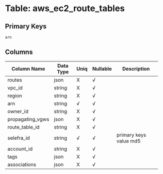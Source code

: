 # Table: aws_ec2_route_tables

## Primary Keys 

```
arn
```


## Columns 

|  Column Name   |  Data Type  | Uniq | Nullable | Description | 
|  ----  | ----  | ----  | ----  | ---- | 
| routes | json | X | √ |  | 
| vpc_id | string | X | √ |  | 
| region | string | X | √ |  | 
| arn | string | √ | √ |  | 
| owner_id | string | X | √ |  | 
| propagating_vgws | json | X | √ |  | 
| route_table_id | string | X | √ |  | 
| selefra_id | string | √ | √ | primary keys value md5 | 
| account_id | string | X | √ |  | 
| tags | json | X | √ |  | 
| associations | json | X | √ |  | 


